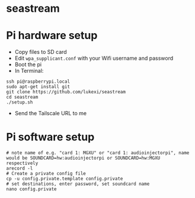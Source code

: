 # seastream

# Pi hardware setup
* Copy files to SD card
* Edit `wpa_supplicant.conf` with your Wifi username and password
* Boot the pi
* In Terminal:
```
ssh pi@raspberrypi.local
sudo apt-get install git
git clone https://github.com/lukexi/seastream
cd seastream
./setup.sh
```
* Send the Tailscale URL to me

# Pi software setup
```
# note name of e.g. "card 1: MGXU" or "card 1: audioinjectorpi", name would be SOUNDCARD=hw:audioinjectorpi or SOUNDCARD=hw:MGXU respectively
arecord -l 
# Create a private config file
cp -u config.private.template config.private
# set destinations, enter password, set soundcard name
nano config.private
```